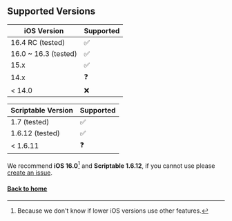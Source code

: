 ## Supported Versions
| iOS Version | Supported          |
| ------- | ------------------ |
| 16.4 RC (tested) | :white_check_mark: |
| 16.0 ~ 16.3 (tested)  | :white_check_mark:   |
| 15.x   | :white_check_mark: |
| 14.x   | :question: |
| < 14.0   | :x:      |

| Scriptable Version | Supported|
| ------ | -------- |
| 1.7 (tested) | :white_check_mark: |
| 1.6.12 (tested) | :white_check_mark: |
| < 1.6.11 | :question: |

We recommend **iOS 16.0**[^1] and **Scriptable 1.6.12**, if you cannot use please [create an issue](https://github.com/spendtopic/SpendTermi-of-Scriptable/issues/new).

[^1]: Because we don't know if lower iOS versions use other features.

#### [Back to home](https://github.com/spendtopic/SpendTermi-of-Scriptable/blob/main/README.md#other)

